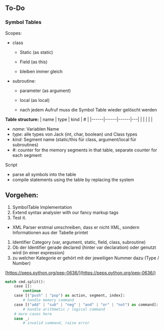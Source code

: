 ## To-Do

### Symbol Tables
Scopes:

- class
    * Static (as static)
    * Field (as this)

    * bleiben immer gleich

- subroutine:
    * parameter (as argument)
    * local (as local)

    * nach jedem Aufruf muss die Symbol Table wieder gelöscht werden

**Table structure:**
| name | type | kind | # |
|------|------|------|---|
|      |      |      |   |
- *name*: Variablen Name 
- *type*: alle types von Jack (int, char, boolean) und Class types
- *kind*: Segment name (static/this für class, argument/local für subroutines) 
- *#*: counter for the memory segments in that table, separate counter for each segment


Script
- parse all symbols into the table
- compile statements using the table by replacing the system 
  
## Vorgehen:
1. SymbolTable Implementation
2. Extend syntax analysier with our fancy markup tags
3. Test it.

* XML Parser erstmal umschreiben, dass er nicht XML, sondern Informationen aus der Tabelle printet

1. Identifier Category (var, argument, static, field, class, subroutine)
2. Ob der Identifier gerade declared (hinter var declaration) oder genutzt wird (in einer expression)
3. zu welcher Kategorie er gehört mit der jeweiligen Nummer dazu (Type / Number)


[https://peps.python.org/pep-0636/](https://peps.python.org/pep-0636/)
```python
match cmd.split():
    case []:
        continue
    case [("push" | "pop") as action, segment, index]:
        # handle memory command
    case [("add" | "sub" | "neg" | "and" | "or" | "not") as command]:
        # handle arithmetic / logical command
    # more cases here
    case _:
        # invalid command, raise error
```
